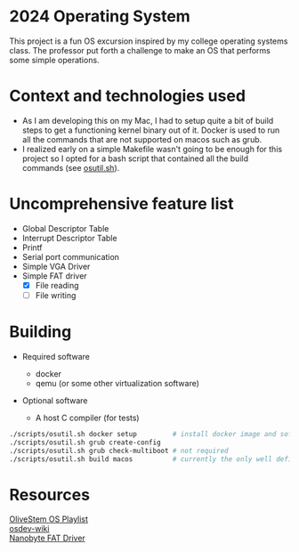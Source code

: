 # 2024 Operating System
This project is a fun OS excursion inspired by my college operating systems class. The professor put forth a challenge to 
make an OS that performs some simple operations.

# Context and technologies used
- As I am developing this on my Mac, I had to setup quite a bit of build steps to get a functioning kernel binary out of it.
  Docker is used to run all the commands that are not supported on macos such as grub.
- I realized early on a simple Makefile wasn't going to be enough for this project so I opted for a bash script that contained
  all the build commands (see [osutil.sh](https://github.com/rfmineguy/2024_barebones_os/blob/master/scripts/osutil.sh)).

# Uncomprehensive feature list
- Global Descriptor Table
- Interrupt Descriptor Table
- Printf
- Serial port communication
- Simple VGA Driver
- Simple FAT driver
   - [X] File reading
   - [ ] File writing

# Building
- Required software
   + docker
   + qemu (or some other virtualization software)

- Optional software
   + A host C compiler (for tests)

```bash
./scripts/osutil.sh docker setup         # install docker image and software required for build
./scripts/osutil.sh grub create-config
./scripts/osutil.sh grub check-multiboot # not required
./scripts/osutil.sh build macos          # currently the only well defined build host (Linux will come eventually)
```

# Resources
[OliveStem OS Playlist](https://youtube.com/playlist?list=PL2EF13wm-hWAglI8rRbdsCPq_wRpYvQQy&si=q2oYblMfOZJexLc9)<br>
[osdev-wiki](https://wiki.osdev.org/Expanded_Main_Page)<br>
[Nanobyte FAT Driver](https://www.youtube.com/watch?v=7o3qx66uLz8)<br>
